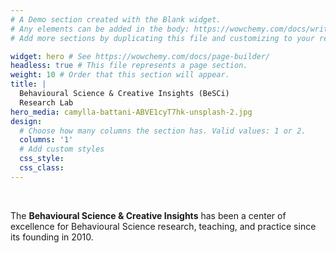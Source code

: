 ```yaml
---
# A Demo section created with the Blank widget.
# Any elements can be added in the body: https://wowchemy.com/docs/writing-markdown-latex/
# Add more sections by duplicating this file and customizing to your requirements.

widget: hero # See https://wowchemy.com/docs/page-builder/
headless: true # This file represents a page section.
weight: 10 # Order that this section will appear.
title: |
  Behavioural Science & Creative Insights (BeSCi)   
  Research Lab
hero_media: camylla-battani-ABVE1cyT7hk-unsplash-2.jpg
design:
  # Choose how many columns the section has. Valid values: 1 or 2.
  columns: '1'
  # Add custom styles
  css_style:
  css_class:
---
```


<br>

The **Behavioural Science & Creative Insights** has been a center of excellence for Behavioural Science research, teaching, and practice since its founding in 2010.
